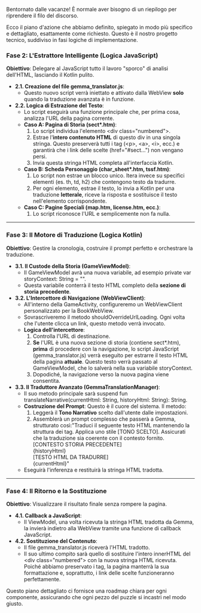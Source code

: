 Bentornato dalle vacanze\! È normale aver bisogno di un riepilogo per riprendere il filo del discorso.

Ecco il piano d'azione che abbiamo definito, spiegato in modo più specifico e dettagliato, esattamente come richiesto. Questo è il nostro progetto tecnico, suddiviso in fasi logiche di implementazione.


### **Fase 2: L'Estrattore Intelligente (Logica JavaScript)**

**Obiettivo**: Delegare al JavaScript tutto il lavoro "sporco" di analisi dell'HTML, lasciando il Kotlin pulito.

* **2.1. Creazione del file gemma\_translator.js**:  
  * Questo nuovo script verrà iniettato e attivato dalla WebView **solo** quando la traduzione avanzata è in funzione.  
* **2.2. Logica di Estrazione del Testo**:  
  * Lo script eseguirà una funzione principale che, per prima cosa, analizza l'URL della pagina corrente.  
  * **Caso A: Pagina di Storia (sect\*.htm)**:  
    1. Lo script individua l'elemento \<div class="numbered"\>.  
    2. Estrae l'**intero contenuto HTML** di questo div in una singola stringa. Questo preserverà tutti i tag (\<p\>, \<a\>, \<i\>, ecc.) e garantirà che i link delle scelte (href="\#sect...") non vengano persi.  
    3. Invia questa stringa HTML completa all'interfaccia Kotlin.  
  * **Caso B: Scheda Personaggio (char\_sheet\*.htm, tssf.htm)**:  
    1. Lo script non estrae un blocco unico. Itera invece su specifici elementi (es. th, td, h2) che contengono testo da tradurre.  
    2. Per ogni elemento, estrae il testo, lo invia a Kotlin per una traduzione **letterale**, riceve la risposta e sostituisce il testo nell'elemento corrispondente.  
  * **Caso C: Pagine Speciali (map.htm, license.htm, ecc.)**:  
    1. Lo script riconosce l'URL e semplicemente non fa nulla.

---

### **Fase 3: Il Motore di Traduzione (Logica Kotlin)**

**Obiettivo**: Gestire la cronologia, costruire il prompt perfetto e orchestrare la traduzione.

* **3.1. Il Custode della Storia (GameViewModel)**:  
  * Il GameViewModel avrà una nuova variabile, ad esempio private var storyContext: String \= "".  
  * Questa variabile conterrà il testo HTML completo della **sezione di storia precedente**.  
* **3.2. L'Intercettore di Navigazione (WebViewClient)**:  
  * All'interno della GameActivity, configureremo un WebViewClient personalizzato per la BookWebView.  
  * Sovrascriveremo il metodo shouldOverrideUrlLoading. Ogni volta che l'utente clicca un link, questo metodo verrà invocato.  
  * **Logica dell'intercettore**:  
    1. Controlla l'URL di destinazione.  
    2. **Se** l'URL è una nuova sezione di storia (contiene sect\*.htm), **prima** di procedere con la navigazione, lo script JavaScript (gemma\_translator.js) verrà eseguito per estrarre il testo HTML della pagina **attuale**. Questo testo verrà passato al GameViewModel, che lo salverà nella sua variabile storyContext.  
    3. Dopodiché, la navigazione verso la nuova pagina viene consentita.  
* **3.3. Il Traduttore Avanzato (GemmaTranslationManager)**:  
  * Il suo metodo principale sarà suspend fun translateNarrative(currentHtml: String, historyHtml: String): String.  
  * **Costruzione del Prompt**: Questo è il cuore del sistema. Il metodo:  
    1. Leggerà il **Tono Narrativo** scelto dall'utente dalle impostazioni.  
    2. Assemblerà un prompt complesso che passerà a Gemma, strutturato così:"Traduci il seguente testo HTML mantenendo la struttura dei tag. Applica uno stile \[TONO SCELTO\]. Assicurati che la traduzione sia coerente con il contesto fornito.  
       \[CONTESTO STORIA PRECEDENTE\]  
       {historyHtml}  
       \[TESTO HTML DA TRADURRE\]  
       {currentHtml}"  
  * Eseguirà l'inferenza e restituirà la stringa HTML tradotta.

---

### **Fase 4: Il Ritorno e la Sostituzione**

**Obiettivo**: Visualizzare il risultato finale senza rompere la pagina.

* **4.1. Callback a JavaScript**:  
  * Il ViewModel, una volta ricevuta la stringa HTML tradotta da Gemma, la invierà indietro alla WebView tramite una funzione di callback JavaScript.  
* **4.2. Sostituzione del Contenuto**:  
  * Il file gemma\_translator.js riceverà l'HTML tradotto.  
  * Il suo ultimo compito sarà quello di sostituire l'intero innerHTML del \<div class="numbered"\> con la nuova stringa HTML ricevuta. Poiché abbiamo preservato i tag, la pagina manterrà la sua formattazione e, soprattutto, i link delle scelte funzioneranno perfettamente.

Questo piano dettagliato ci fornisce una roadmap chiara per ogni componente, assicurando che ogni pezzo del puzzle si incastri nel modo giusto.